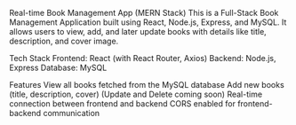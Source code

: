 Real-time Book Management App (MERN Stack)
This is a Full-Stack Book Management Application built using React, Node.js, Express, and MySQL. It allows users to view, add, and later update books with details like title, description, and cover image.


Tech Stack
Frontend: React (with React Router, Axios)
Backend: Node.js, Express
Database: MySQL


Features
View all books fetched from the MySQL database
Add new books (title, description, cover)
(Update and Delete coming soon)
Real-time connection between frontend and backend
CORS enabled for frontend-backend communication
